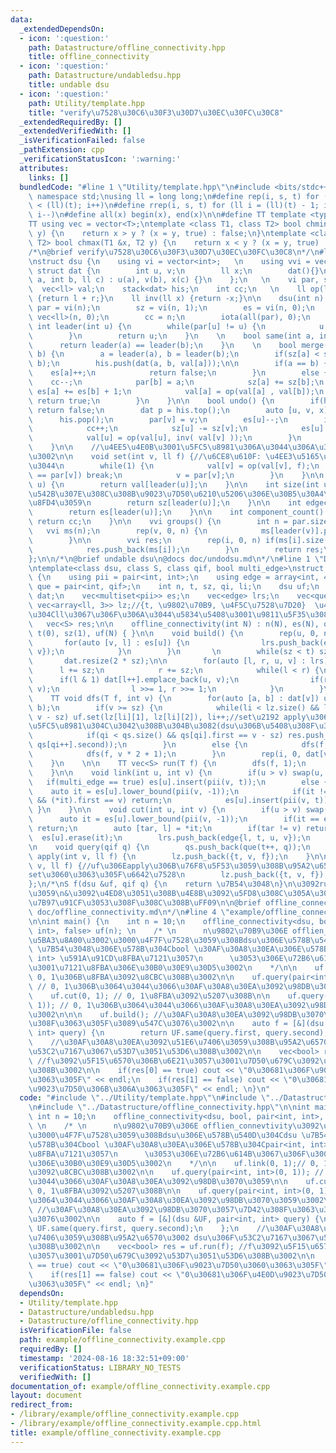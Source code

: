 ```yaml
---
data:
  _extendedDependsOn:
  - icon: ':question:'
    path: Datastructure/offline_connectivity.hpp
    title: offline_connectivity
  - icon: ':question:'
    path: Datastructure/undabledsu.hpp
    title: undable dsu
  - icon: ':question:'
    path: Utility/template.hpp
    title: "verify\u7528\u30C6\u30F3\u30D7\u30EC\u30FC\u30C8"
  _extendedRequiredBy: []
  _extendedVerifiedWith: []
  _isVerificationFailed: false
  _pathExtension: cpp
  _verificationStatusIcon: ':warning:'
  attributes:
    links: []
  bundledCode: "#line 1 \"Utility/template.hpp\"\n#include <bits/stdc++.h>\nusing\
    \ namespace std;\nusing ll = long long;\n#define rep(i, s, t) for (ll i = s; i\
    \ < (ll)(t); i++)\n#define rrep(i, s, t) for (ll i = (ll)(t) - 1; i >= (ll)(s);\
    \ i--)\n#define all(x) begin(x), end(x)\n\n#define TT template <typename T>\n\
    TT using vec = vector<T>;\ntemplate <class T1, class T2> bool chmin(T1 &x, T2\
    \ y) {\n    return x > y ? (x = y, true) : false;\n}\ntemplate <class T1, class\
    \ T2> bool chmax(T1 &x, T2 y) {\n    return x < y ? (x = y, true) : false;\n}\n\
    /*\n@brief verify\u7528\u30C6\u30F3\u30D7\u30EC\u30FC\u30C8\n*/\n#line 1 \"Datastructure/undabledsu.hpp\"\
    \nstruct dsu {\n    using vi = vector<int>;   \n    using vvi = vec<vi>;\n   \
    \ struct dat {\n        int u, v;\n        ll x;\n        dat(){}\n        dat(int\
    \ a, int b, ll c) : u(a), v(b), x(c) {}\n    };\n   \n    vi par, sz, es;\n  \
    \  vec<ll> val;\n    stack<dat> his;\n    int cc;\n   \n    ll op(ll l, ll r)\
    \ {return l + r;}\n    ll inv(ll x) {return -x;}\n\n    dsu(int n) {\n       \
    \ par = vi(n);\n        sz = vi(n, 1);\n        es = vi(n, 0);\n        val =\
    \ vec<ll>(n, 0);\n        cc = n;\n        iota(all(par), 0);\n    }\n  \n   \
    \ int leader(int u) {\n        while(par[u] != u) {\n            u = par[u];\n\
    \        }\n        return u;\n    }\n    \n    bool same(int a, int b) {\n  \
    \      return leader(a) == leader(b);\n    }\n    \n    bool merge(int a, int\
    \ b) {\n        a = leader(a), b = leader(b);\n        if(sz[a] < sz[b]) swap(a,\
    \ b);\n        his.push(dat(a, b, val[a]));\n\n        if(a == b) {\n        \
    \    es[a]++;\n            return false;\n        }\n        else {\n        \
    \    cc--;\n            par[b] = a;\n            sz[a] += sz[b];\n           \
    \ es[a] += es[b] + 1;\n            val[a] = op(val[a] , val[b]);\n           \
    \ return true;\n        }\n    }\n\n    bool undo() {\n        if(his.empty())\
    \ return false;\n        dat p = his.top();\n        auto [u, v, x] = p; \n  \
    \      his.pop();\n        par[v] = v;\n        es[u]--;\n        if(u != v) {\n\
    \            cc++;\n            sz[u] -= sz[v];\n            es[u] -= es[v];\n\
    \            val[u] = op(val[u], inv( val[v] ));\n        }\n        return true;\n\
    \    }\n\n    //\u4EE5\u4E0B\u3001\u5FC5\u8981\u306A\u3044\u306A\u3089\u7701\u304F\
    \u3002\n\n    void set(int v, ll f) {//\u6CE8\u610F: \u4EE3\u5165\u3067\u306F\u7121\
    \u3044\n        while(1) {\n            val[v] = op(val[v], f);\n            if(v\
    \ == par[v]) break;\n            v = par[v];\n        }\n    }\n\n    ll get(int\
    \ u) {\n        return val[leader(u)];\n    }\n\n    int size(int u) {//u\u304C\
    \u542B\u307E\u308C\u308B\u9023\u7D50\u6210\u5206\u306E\u30B5\u30A4\u30BA\u3092\
    \u8FD4\u3059\n        return sz[leader(u)];\n    }\n\n    int edgecnt(int u) {\n\
    \        return es[leader(u)];\n    }\n\n    int component_count() {\n       \
    \ return cc;\n    }\n\n    vvi groups() {\n        int n = par.size();\n     \
    \   vvi ms(n);\n        rep(v, 0, n) {\n            ms[leader(v)].push_back(v);\n\
    \        }\n\n        vvi res;\n        rep(i, 0, n) if(ms[i].size() > 0) {\n\
    \            res.push_back(ms[i]);\n        }\n        return res;\n    }\n\n\
    };\n\n/*\n@brief undable dsu\n@docs doc/undodsu.md\n*/\n#line 1 \"Datastructure/offline_connectivity.hpp\"\
    \ntemplate<class dsu, class S, class qif, bool multi_edge>\nstruct offline_connectivity\
    \ {\n    using pii = pair<int, int>;\n    using edge = array<int, 4>;\n    using\
    \ que = pair<int, qif>;\n    int n, t, sz, qi, li;\n    dsu uf;\n    vec<vec<pii>>\
    \ dat;\n    vec<multiset<pii>> es;\n    vec<edge> lrs;\n    vec<que> qs;\n   \
    \ vec<array<ll, 3>> lz;//{t, \u9802\u70B9, \u4F5C\u7528\u7D20}  \u4F5C\u7528\u7D20\
    \u304Cll\u3067\u306F\u306A\u3044\u5834\u5408\u3001\u9811\u5F35\u308B\u3002\n \
    \   vec<S> res;\n\n    offline_connectivity(int N) : n(N), es(N), qi(0), li(0),\
    \ t(0), sz(1), uf(N) { }\n\n    void build() {\n        rep(u, 0, n) {\n     \
    \       for(auto [v, l] : es[u]) {\n                lrs.push_back(edge{l, t, int(u),\
    \ v});\n            }\n        }\n       \n        while(sz < t) sz <<= 1;\n \
    \       dat.resize(2 * sz);\n\n        for(auto [l, r, u, v] : lrs) {\n      \
    \      l += sz;\n            r += sz;\n            while(l < r) {\n          \
    \      if(l & 1) dat[l++].emplace_back(u, v);\n                if(r & 1) dat[--r].emplace_back(u,\
    \ v);\n                l >>= 1, r >>= 1;\n            }\n        }\n    }\n\n\
    \    TT void dfs(T f, int v) {\n        for(auto [a, b] : dat[v]) uf.merge(a,\
    \ b);\n        if(v >= sz) {\n            while(li < lz.size() && lz[li][0] ==\
    \ v - sz) uf.set(lz[li][1], lz[li][2]), li++;//set\u2192 apply\u306B\u3059\u308B\
    \u5FC5\u8981\u304C\u3042\u308B\u304B\u3082(dsu\u306B\u5408\u308F\u305B\u308B)\n\
    \            if(qi < qs.size() && qs[qi].first == v - sz) res.push_back(f(uf,\
    \ qs[qi++].second));\n        }\n        else {\n            dfs(f, v * 2);\n\
    \            dfs(f, v * 2 + 1);\n        }\n        rep(i, 0, dat[v].size()) uf.undo();\n\
    \    }\n    \n\n    TT vec<S> run(T f) {\n        dfs(f, 1);\n        return res;\n\
    \    }\n\n    void link(int u, int v) {\n        if(u > v) swap(u, v);\n     \
    \   if(multi_edge == true) es[u].insert(pii(v, t));\n        else {\n        \
    \    auto it = es[u].lower_bound(pii(v, -1));\n            if(it != es[u].end()\
    \ && (*it).first == v) return;\n            es[u].insert(pii(v, t));\n       \
    \ }\n    }\n\n    void cut(int u, int v) {\n        if(u > v) swap(u, v);\n  \
    \      auto it = es[u].lower_bound(pii(v, -1));\n        if(it == es[u].end())\
    \ return;\n        auto [tar, l] = *it;\n        if(tar != v) return;\n      \
    \  es[u].erase(it);\n        lrs.push_back(edge{l, t, u, v});\n        \n    }\n\
    \n    void query(qif q) {\n        qs.push_back(que(t++, q));\n    }\n\n    void\
    \ apply(int v, ll f) {\n        lz.push_back({t, v, f});\n    }\n\n    void set(int\
    \ v, ll f) {//uf\u306Eapply\u306B\u76F8\u5F53\u3059\u308B\u95A2\u6570\u540D\u304C\
    set\u3060\u3063\u305F\u6642\u7528\n        lz.push_back({t, v, f});\n    }\n\n\
    };\n/*\nS f(dsu &uf, qif q) {\n    return \u7B54\u3048\n}\n\u3092run\u306B\u6E21\
    \u3059\n&\u3092\u4ED8\u3051\u308B\u4E8B\u3092\u5FD8\u308C\u305A\u306B\uFF08\u8A08\
    \u7B97\u91CF\u3053\u308F\u308C\u308B\uFF09\n\n@brief offline_connectivity\n@docs\
    \ doc/offline_connectivity.md\n*/\n#line 4 \"example/offline_connectivity.example.cpp\"\
    \n\nint main() {\n    int n = 10;\n    offline_connectivity<dsu, bool, pair<int,\
    \ int>, false> uf(n); \n    /* \n      n\u9802\u70B9\u306E offlien_connevtivity\u3092\
    \u5BA3\u8A00\u3002\u3000\u4F7F\u7528\u3059\u308Bdsu\u306E\u578B\u540D\u304Cdsu\
    \ \u7B54\u3048\u306E\u578B\u304Cbool \u30AF\u30A8\u30EA\u306E\u578B\u304Cpair<int,\
    \ int> \u591A\u91CD\u8FBA\u7121\u3057\n      \u3053\u306E\u72B6\u614B\u3067\u306F\
    \u3001\u7121\u8FBA\u306E\u30B0\u30E9\u30D5\u3002\n    */\n\n    uf.link(0, 1);//\
    \ 0, 1\u306B\u8FBA\u3092\u8CBC\u308B\u3002\n\n    uf.query(pair<int, int>(0, 1));\
    \ // 0, 1\u306B\u3064\u3044\u3066\u30AF\u30A8\u30EA\u3092\u98DB\u3070\u3059\n\n\
    \    uf.cut(0, 1); // 0, 1\u8FBA\u3092\u5207\u308B\n\n    uf.query(pair<int, int>(0,\
    \ 1)); // 0, 1\u306B\u3064\u3044\u3066\u30AF\u30A8\u30EA\u3092\u98DB\u3070\u3059\
    \u3002\n\n\n    uf.build(); //\u30AF\u30A8\u30EA\u3092\u98DB\u3070\u3057\u7D42\
    \u308F\u3063\u305F\u3089\u547C\u3076\u3002\n\n    auto f = [&](dsu &UF, pair<int,\
    \ int> query) {\n        return UF.same(query.first, query.second);\n    };\n\
    \    //\u30AF\u30A8\u30EA\u3092\u51E6\u7406\u3059\u308B\u95A2\u6570\u3002 dsu\u306F\
    \u53C2\u7167\u3067\u53D7\u3051\u53D6\u308B\u3002\n\n    vec<bool> res = uf.run(f);\
    \ //f\u3092\u5F15\u6570\u306B\u6E21\u3057\u3001\u7D50\u679C\u3092\u53D7\u3051\u53D6\
    \u308B\u3002\n\n    if(res[0] == true) cout << \"0\u30681\u306F\u9023\u7D50\u3060\
    \u3063\u305F\" << endl;\n    if(res[1] == false) cout << \"0\u30681\u306F\u4E0D\
    \u9023\u7D50\u306B\u306A\u3063\u305F\" << endl; \n}\n"
  code: "#include \"../Utility/template.hpp\"\n#include \"../Datastructure/undabledsu.hpp\"\
    \n#include \"../Datastructure/offline_connectivity.hpp\"\n\nint main() {\n   \
    \ int n = 10;\n    offline_connectivity<dsu, bool, pair<int, int>, false> uf(n);\
    \ \n    /* \n      n\u9802\u70B9\u306E offlien_connevtivity\u3092\u5BA3\u8A00\u3002\
    \u3000\u4F7F\u7528\u3059\u308Bdsu\u306E\u578B\u540D\u304Cdsu \u7B54\u3048\u306E\
    \u578B\u304Cbool \u30AF\u30A8\u30EA\u306E\u578B\u304Cpair<int, int> \u591A\u91CD\
    \u8FBA\u7121\u3057\n      \u3053\u306E\u72B6\u614B\u3067\u306F\u3001\u7121\u8FBA\
    \u306E\u30B0\u30E9\u30D5\u3002\n    */\n\n    uf.link(0, 1);// 0, 1\u306B\u8FBA\
    \u3092\u8CBC\u308B\u3002\n\n    uf.query(pair<int, int>(0, 1)); // 0, 1\u306B\u3064\
    \u3044\u3066\u30AF\u30A8\u30EA\u3092\u98DB\u3070\u3059\n\n    uf.cut(0, 1); //\
    \ 0, 1\u8FBA\u3092\u5207\u308B\n\n    uf.query(pair<int, int>(0, 1)); // 0, 1\u306B\
    \u3064\u3044\u3066\u30AF\u30A8\u30EA\u3092\u98DB\u3070\u3059\u3002\n\n\n    uf.build();\
    \ //\u30AF\u30A8\u30EA\u3092\u98DB\u3070\u3057\u7D42\u308F\u3063\u305F\u3089\u547C\
    \u3076\u3002\n\n    auto f = [&](dsu &UF, pair<int, int> query) {\n        return\
    \ UF.same(query.first, query.second);\n    };\n    //\u30AF\u30A8\u30EA\u3092\u51E6\
    \u7406\u3059\u308B\u95A2\u6570\u3002 dsu\u306F\u53C2\u7167\u3067\u53D7\u3051\u53D6\
    \u308B\u3002\n\n    vec<bool> res = uf.run(f); //f\u3092\u5F15\u6570\u306B\u6E21\
    \u3057\u3001\u7D50\u679C\u3092\u53D7\u3051\u53D6\u308B\u3002\n\n    if(res[0]\
    \ == true) cout << \"0\u30681\u306F\u9023\u7D50\u3060\u3063\u305F\" << endl;\n\
    \    if(res[1] == false) cout << \"0\u30681\u306F\u4E0D\u9023\u7D50\u306B\u306A\
    \u3063\u305F\" << endl; \n}"
  dependsOn:
  - Utility/template.hpp
  - Datastructure/undabledsu.hpp
  - Datastructure/offline_connectivity.hpp
  isVerificationFile: false
  path: example/offline_connectivity.example.cpp
  requiredBy: []
  timestamp: '2024-08-16 18:32:51+09:00'
  verificationStatus: LIBRARY_NO_TESTS
  verifiedWith: []
documentation_of: example/offline_connectivity.example.cpp
layout: document
redirect_from:
- /library/example/offline_connectivity.example.cpp
- /library/example/offline_connectivity.example.cpp.html
title: example/offline_connectivity.example.cpp
---
```

